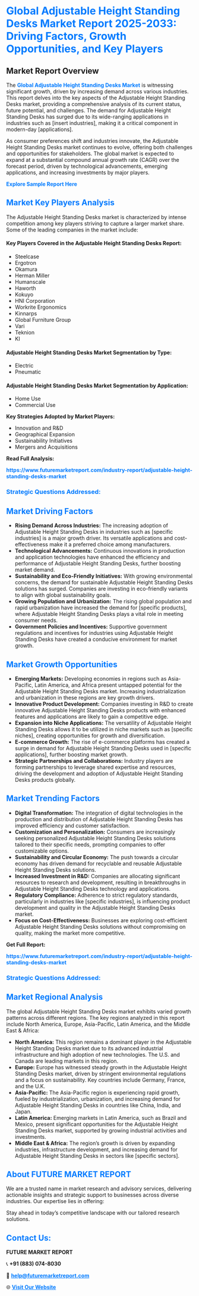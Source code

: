 <h1 style="color: #007BFF;">Global Adjustable Height Standing Desks Market Report 2025-2033: Driving Factors, Growth Opportunities, and Key Players</h1>

<section id="overview">
<h2>Market Report Overview</h2>
<p>The <a href="https://www.futuremarketreport.com/industry-report/adjustable-height-standing-desks-market" style="color: #007BFF; text-decoration: none;"><strong>Global Adjustable Height Standing Desks Market</strong></a> is witnessing significant growth, driven by increasing demand across various industries. This report delves into the key aspects of the Adjustable Height Standing Desks market, providing a comprehensive analysis of its current status, future potential, and challenges. The demand for Adjustable Height Standing Desks has surged due to its wide-ranging applications in industries such as [insert industries], making it a critical component in modern-day [applications].</p>
<p>As consumer preferences shift and industries innovate, the Adjustable Height Standing Desks market continues to evolve, offering both challenges and opportunities for stakeholders. The global market is expected to expand at a substantial compound annual growth rate (CAGR) over the forecast period, driven by technological advancements, emerging applications, and increasing investments by major players.</p>
</section>

<section id="overview">
<p><a href="https://www.futuremarketreport.com/request-sample/reportId=48714" style="color: #007BFF; text-decoration: none;"><strong>Explore Sample Report Here</strong></a></p>
</section>

<section id="key-players">
<h2 style="color: #007BFF;">Market Key Players Analysis</h2>
<p>The Adjustable Height Standing Desks market is characterized by intense competition among key players striving to capture a larger market share. Some of the leading companies in the market include:</p>
<h4>Key Players Covered in the Adjustable Height Standing Desks Report:</h4>
<ul><li>Steelcase</li><li>Ergotron</li><li>Okamura</li><li>Herman Miller</li><li>Humanscale</li><li>Haworth</li><li>Kokuyo</li><li>HNI Corporation</li><li>Workrite Ergonomics</li><li>Kinnarps</li><li>Global Furniture Group</li><li>Vari</li><li>Teknion</li><li>KI</li></ul>
<h4>Adjustable Height Standing Desks Market Segmentation by Type:</h4>
<ul><li>Electric</li><li>Pneumatic</li></ul>

<h4>Adjustable Height Standing Desks Market Segmentation by Application:</h4>
<ul><li>Home Use</li><li>Commercial Use</li></ul>
<p><strong>Key Strategies Adopted by Market Players:</strong></p>
<ul>
<li>Innovation and R&D</li>
<li>Geographical Expansion</li>
<li>Sustainability Initiatives</li>
<li>Mergers and Acquisitions</li>
</ul>
</section>

<section>
<p><strong>Read Full Analysis: </strong></p><a href="https://www.futuremarketreport.com/industry-report/adjustable-height-standing-desks-market" style="color: #007BFF; text-decoration: none;"><strong>https://www.futuremarketreport.com/industry-report/adjustable-height-standing-desks-market</strong></a>
<h3 style="color: #007BFF;">Strategic Questions Addressed:</h3>
</section>

<section id="driving-factors">
<h2 style="color: #007BFF;">Market Driving Factors</h2>
<ul>
<li><strong>Rising Demand Across Industries:</strong> The increasing adoption of Adjustable Height Standing Desks in industries such as [specific industries] is a major growth driver. Its versatile applications and cost-effectiveness make it a preferred choice among manufacturers.</li>
<li><strong>Technological Advancements:</strong> Continuous innovations in production and application technologies have enhanced the efficiency and performance of Adjustable Height Standing Desks, further boosting market demand.</li>
<li><strong>Sustainability and Eco-Friendly Initiatives:</strong> With growing environmental concerns, the demand for sustainable Adjustable Height Standing Desks solutions has surged. Companies are investing in eco-friendly variants to align with global sustainability goals.</li>
<li><strong>Growing Population and Urbanization:</strong> The rising global population and rapid urbanization have increased the demand for [specific products], where Adjustable Height Standing Desks plays a vital role in meeting consumer needs.</li>
<li><strong>Government Policies and Incentives:</strong> Supportive government regulations and incentives for industries using Adjustable Height Standing Desks have created a conducive environment for market growth.</li>
</ul>
</section>

<section id="growth-opportunities">
<h2 style="color: #007BFF;">Market Growth Opportunities</h2>
<ul>
<li><strong>Emerging Markets:</strong> Developing economies in regions such as Asia-Pacific, Latin America, and Africa present untapped potential for the Adjustable Height Standing Desks market. Increasing industrialization and urbanization in these regions are key growth drivers.</li>
<li><strong>Innovative Product Development:</strong> Companies investing in R&D to create innovative Adjustable Height Standing Desks products with enhanced features and applications are likely to gain a competitive edge.</li>
<li><strong>Expansion into Niche Applications:</strong> The versatility of Adjustable Height Standing Desks allows it to be utilized in niche markets such as [specific niches], creating opportunities for growth and diversification.</li>
<li><strong>E-commerce Growth:</strong> The rise of e-commerce platforms has created a surge in demand for Adjustable Height Standing Desks used in [specific applications], further boosting market growth.</li>
<li><strong>Strategic Partnerships and Collaborations:</strong> Industry players are forming partnerships to leverage shared expertise and resources, driving the development and adoption of Adjustable Height Standing Desks products globally.</li>
</ul>
</section>

<section id="trending-factors">
<h2 style="color: #007BFF;">Market Trending Factors</h2>
<ul>
<li><strong>Digital Transformation:</strong> The integration of digital technologies in the production and distribution of Adjustable Height Standing Desks has improved efficiency and customer satisfaction.</li>
<li><strong>Customization and Personalization:</strong> Consumers are increasingly seeking personalized Adjustable Height Standing Desks solutions tailored to their specific needs, prompting companies to offer customizable options.</li>
<li><strong>Sustainability and Circular Economy:</strong> The push towards a circular economy has driven demand for recyclable and reusable Adjustable Height Standing Desks solutions.</li>
<li><strong>Increased Investment in R&D:</strong> Companies are allocating significant resources to research and development, resulting in breakthroughs in Adjustable Height Standing Desks technology and applications.</li>
<li><strong>Regulatory Compliance:</strong> Adherence to strict regulatory standards, particularly in industries like [specific industries], is influencing product development and quality in the Adjustable Height Standing Desks market.</li>
<li><strong>Focus on Cost-Effectiveness:</strong> Businesses are exploring cost-efficient Adjustable Height Standing Desks solutions without compromising on quality, making the market more competitive.</li>
</ul>
</section>

<section>
<p><strong>Get Full Report: </strong></p><a href="https://www.futuremarketreport.com/industry-report/adjustable-height-standing-desks-market" style="color: #007BFF; text-decoration: none;"><strong>https://www.futuremarketreport.com/industry-report/adjustable-height-standing-desks-market</strong></a>
<h3 style="color: #007BFF;">Strategic Questions Addressed:</h3>
</section>


<section id="regional-analysis">
<h2 style="color: #007BFF;">Market Regional Analysis</h2>
<p>The global Adjustable Height Standing Desks market exhibits varied growth patterns across different regions. The key regions analyzed in this report include North America, Europe, Asia-Pacific, Latin America, and the Middle East & Africa:</p>
<ul>
<li><strong>North America:</strong> This region remains a dominant player in the Adjustable Height Standing Desks market due to its advanced industrial infrastructure and high adoption of new technologies. The U.S. and Canada are leading markets in this region.</li>
<li><strong>Europe:</strong> Europe has witnessed steady growth in the Adjustable Height Standing Desks market, driven by stringent environmental regulations and a focus on sustainability. Key countries include Germany, France, and the U.K.</li>
<li><strong>Asia-Pacific:</strong> The Asia-Pacific region is experiencing rapid growth, fueled by industrialization, urbanization, and increasing demand for Adjustable Height Standing Desks in countries like China, India, and Japan.</li>
<li><strong>Latin America:</strong> Emerging markets in Latin America, such as Brazil and Mexico, present significant opportunities for the Adjustable Height Standing Desks market, supported by growing industrial activities and investments.</li>
<li><strong>Middle East & Africa:</strong> The region’s growth is driven by expanding industries, infrastructure development, and increasing demand for Adjustable Height Standing Desks in sectors like [specific sectors].</li>
</ul>
</section>

<footer>
<h2 style="color: #007BFF;">About FUTURE MARKET REPORT</h2>
<p>We are a trusted name in market research and advisory services, delivering actionable insights and strategic support to businesses across diverse industries. Our expertise lies in offering:</p>

<p>Stay ahead in today’s competitive landscape with our tailored research solutions.</p>

<h2 style="color: #007BFF;">Contact Us:</h2>
<p><strong>FUTURE MARKET REPORT</strong></p>
<p>📞 <strong>+91 (883) 074-8030</strong></p>
<p>📧 <strong><a href="mailto:help@futuremarketreport.com" style="color: #007BFF;">help@futuremarketreport.com</a></strong></p>
<p>🌐 <strong><a href="https://www.futuremarketreport.com/" style="color: #007BFF;">Visit Our Website</a></strong></p>
</footer>